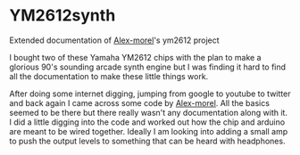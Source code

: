 # YM2612synth
Extended documentation of [Alex-morel](https://github.com/alex-morel/arduinoProjects/tree/master/ym2612)'s ym2612 project

I bought two of these Yamaha YM2612 chips with the plan to make a glorious 90's sounding arcade synth engine but I was finding it hard to find all the documentation to make these little things work.

After doing some internet digging, jumping from google to youtube to twitter and back again I came across some code by [Alex-morel](https://github.com/alex-morel/arduinoProjects/tree/master/ym2612). All the basics seemed to be there but there really wasn't any documentation along with it. I did a little digging into the code and worked out how the chip and arduino are meant to be wired together. Ideally I am looking into adding a small amp to push the output levels to something that can be heard with headphones.
